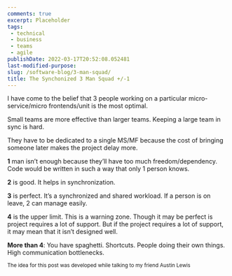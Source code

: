 ```yaml
---
comments: true
excerpt: Placeholder 
tags:
 - technical
 - business
 - teams
 - agile
publishDate: 2022-03-17T20:52:08.052481
last-modified-purpose:
slug: /software-blog/3-man-squad/
title: The Synchonized 3 Man Squad +/-1
---
```


I have come to the belief that 3 people working on a particular micro-service/micro frontends/unit is the most optimal.

Small teams are more effective than larger teams. Keeping a large team in sync is hard.

They have to be dedicated to a single MS/MF because the cost of bringing someone later makes the project delay more.

**1** man isn’t enough because they’ll have too much freedom/dependency. Code would be written in such a way that only 1 person knows.

**2** is good. It helps in synchronization.

**3** is perfect. It’s a synchronized and shared workload. If a person is on leave, 2 can manage easily.

**4** is the upper limit. This is a warning zone. Though it may be perfect is project requires a lot of support. But if the project requires a lot of support, it may mean that it isn’t designed well.

**More than 4**: You have spaghetti. Shortcuts. People doing their own things. High communication bottlenecks.

<sup>The idea for this post was developed while talking to my friend Austin Lewis</sup>